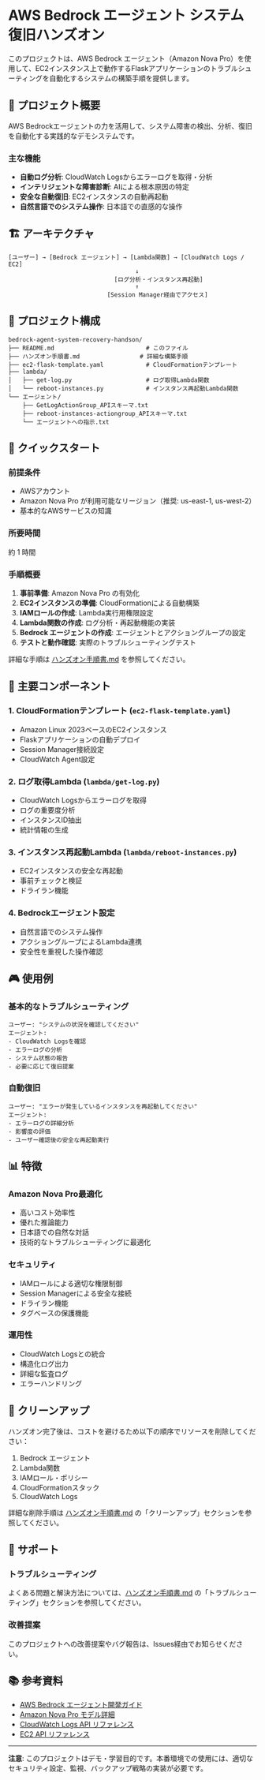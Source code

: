 # AWS Bedrock エージェント システム復旧ハンズオン

このプロジェクトは、AWS Bedrock エージェント（Amazon Nova Pro）を使用して、EC2インスタンス上で動作するFlaskアプリケーションのトラブルシューティングを自動化するシステムの構築手順を提供します。

## 🎯 プロジェクト概要

AWS Bedrockエージェントの力を活用して、システム障害の検出、分析、復旧を自動化する実践的なデモシステムです。

### 主な機能
- **自動ログ分析**: CloudWatch Logsからエラーログを取得・分析
- **インテリジェントな障害診断**: AIによる根本原因の特定
- **安全な自動復旧**: EC2インスタンスの自動再起動
- **自然言語でのシステム操作**: 日本語での直感的な操作

## 🏗️ アーキテクチャ

```
[ユーザー] → [Bedrock エージェント] → [Lambda関数] → [CloudWatch Logs / EC2]
                                    ↓
                              [ログ分析・インスタンス再起動]
                                    ↑
                            [Session Manager経由でアクセス]
```

## 📁 プロジェクト構成

```
bedrock-agent-system-recovery-handson/
├── README.md                          # このファイル
├── ハンズオン手順書.md                 # 詳細な構築手順
├── ec2-flask-template.yaml            # CloudFormationテンプレート
├── lambda/
│   ├── get-log.py                     # ログ取得Lambda関数
│   └── reboot-instances.py            # インスタンス再起動Lambda関数
└── エージェント/
    ├── GetLogActionGroup_APIスキーマ.txt
    ├── reboot-instances-actiongroup_APIスキーマ.txt
    └── エージェントへの指示.txt
```

## 🚀 クイックスタート

### 前提条件
- AWSアカウント
- Amazon Nova Pro が利用可能なリージョン（推奨: us-east-1, us-west-2）
- 基本的なAWSサービスの知識

### 所要時間
約 1 時間

### 手順概要
1. **事前準備**: Amazon Nova Pro の有効化
2. **EC2インスタンスの準備**: CloudFormationによる自動構築
3. **IAMロールの作成**: Lambda実行用権限設定
4. **Lambda関数の作成**: ログ分析・再起動機能の実装
5. **Bedrock エージェントの作成**: エージェントとアクショングループの設定
6. **テストと動作確認**: 実際のトラブルシューティングテスト

詳細な手順は [ハンズオン手順書.md](./ハンズオン手順書.md) を参照してください。

## 🔧 主要コンポーネント

### 1. CloudFormationテンプレート (`ec2-flask-template.yaml`)
- Amazon Linux 2023ベースのEC2インスタンス
- Flaskアプリケーションの自動デプロイ
- Session Manager接続設定
- CloudWatch Agent設定

### 2. ログ取得Lambda (`lambda/get-log.py`)
- CloudWatch Logsからエラーログを取得
- ログの重要度分析
- インスタンスID抽出
- 統計情報の生成

### 3. インスタンス再起動Lambda (`lambda/reboot-instances.py`)
- EC2インスタンスの安全な再起動
- 事前チェックと検証
- ドライラン機能

### 4. Bedrockエージェント設定
- 自然言語でのシステム操作
- アクショングループによるLambda連携
- 安全性を重視した操作確認

## 🎮 使用例

### 基本的なトラブルシューティング
```
ユーザー: "システムの状況を確認してください"
エージェント: 
- CloudWatch Logsを確認
- エラーログの分析
- システム状態の報告
- 必要に応じて復旧提案
```

### 自動復旧
```
ユーザー: "エラーが発生しているインスタンスを再起動してください"
エージェント:
- エラーログの詳細分析
- 影響度の評価
- ユーザー確認後の安全な再起動実行
```

## 📊 特徴

### Amazon Nova Pro最適化
- 高いコスト効率性
- 優れた推論能力
- 日本語での自然な対話
- 技術的なトラブルシューティングに最適化

### セキュリティ
- IAMロールによる適切な権限制御
- Session Managerによる安全な接続
- ドライラン機能
- タグベースの保護機能

### 運用性
- CloudWatch Logsとの統合
- 構造化ログ出力
- 詳細な監査ログ
- エラーハンドリング

## 🧹 クリーンアップ

ハンズオン完了後は、コストを避けるため以下の順序でリソースを削除してください：

1. Bedrock エージェント
2. Lambda関数
3. IAMロール・ポリシー
4. CloudFormationスタック
5. CloudWatch Logs

詳細な削除手順は [ハンズオン手順書.md](./ハンズオン手順書.md) の「クリーンアップ」セクションを参照してください。

## 🤝 サポート

### トラブルシューティング
よくある問題と解決方法については、[ハンズオン手順書.md](./ハンズオン手順書.md) の「トラブルシューティング」セクションを参照してください。

### 改善提案
このプロジェクトへの改善提案やバグ報告は、Issues経由でお知らせください。

## 📚 参考資料

- [AWS Bedrock エージェント開発ガイド](https://docs.aws.amazon.com/bedrock/latest/userguide/agents.html)
- [Amazon Nova Pro モデル詳細](https://docs.aws.amazon.com/bedrock/latest/userguide/model-parameters-nova.html)
- [CloudWatch Logs API リファレンス](https://docs.aws.amazon.com/AmazonCloudWatchLogs/latest/APIReference/)
- [EC2 API リファレンス](https://docs.aws.amazon.com/AWSEC2/latest/APIReference/)

---

**注意**: このプロジェクトはデモ・学習目的です。本番環境での使用には、適切なセキュリティ設定、監視、バックアップ戦略の実装が必要です。